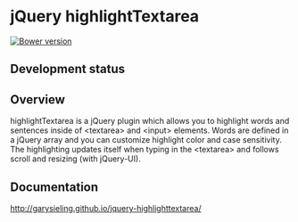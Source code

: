 # jQuery highlightTextarea

[![Bower version](https://badge.fury.io/bo/jquery-highlighttextarea.svg)](http://badge.fury.io/bo/jquery-highlighttextarea)

## Development status


## Overview
highlightTextarea is a jQuery plugin which allows you to highlight words and sentences inside of &lt;textarea&gt; and &lt;input&gt; elements. Words are defined in a jQuery array and you can customize highlight color and case sensitivity. The highlighting updates itself when typing in the &lt;textarea&gt; and follows scroll and resizing (with jQuery-UI).

## Documentation
http://garysieling.github.io/jquery-highlighttextarea/
